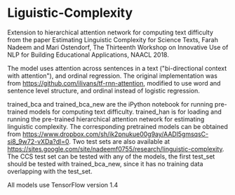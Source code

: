 # Liguistic-Complexity

Extension to hierarchical attention network for computing text difficulty from the paper Estimating Linguistic Complexity for Science Texts, Farah Nadeem and Mari Ostendorf, The Thirteenth Workshop on Innovative Use of NLP for Building Educational Applications, NAACL 2018. 

The model uses attention across sentences in a text ("bi-directional context with attention"), and ordinal regression. The original implementation was from https://github.com/ilivans/tf-rnn-attention, modified to use word and sentence level structure, and ordinal instead of logistic regression. 

trained_bca and trained_bca_new are the iPython notebook for running pre-trained models for computing text difficulty. trained_han is for loading and running the pre-trained hierarchical attention network for estimating linguistic complexity. The corresponding pretrained models can be obtained from https://www.dropbox.com/sh/ik2pnukue00g9ay/AADl5gmsqsC-si8_9w72-vXDa?dl=0. Two test sets are also available at https://sites.google.com/site/nadeemf0755/research/linguistic-complexity. The CCS test set can be tested with any of the models, the first test_set should be tested with trained_bca_new, since it has no training data overlapping with the test_set. 

All models use TensorFlow version 1.4
